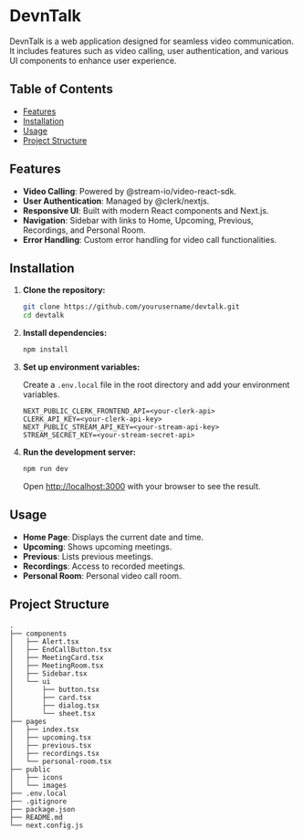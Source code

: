 # DevnTalk

DevnTalk is a web application designed for seamless video communication. It includes features such as video calling, user authentication, and various UI components to enhance user experience.

## Table of Contents

- [Features](#features)
- [Installation](#installation)
- [Usage](#usage)
- [Project Structure](#project-structure)

## Features

- **Video Calling**: Powered by @stream-io/video-react-sdk.
- **User Authentication**: Managed by @clerk/nextjs.
- **Responsive UI**: Built with modern React components and Next.js.
- **Navigation**: Sidebar with links to Home, Upcoming, Previous, Recordings, and Personal Room.
- **Error Handling**: Custom error handling for video call functionalities.

## Installation

1. **Clone the repository:**

   ```bash
   git clone https://github.com/yourusername/devtalk.git
   cd devtalk
   ```

2. **Install dependencies:**

   ```bash
   npm install
   ```

3. **Set up environment variables:**

   Create a `.env.local` file in the root directory and add your environment variables.

   ```env
   NEXT_PUBLIC_CLERK_FRONTEND_API=<your-clerk-api>
   CLERK_API_KEY=<your-clerk-api-key>
   NEXT_PUBLIC_STREAM_API_KEY=<your-stream-api-key>
   STREAM_SECRET_KEY=<your-stream-secret-api>
   ```

4. **Run the development server:**

   ```bash
   npm run dev
   ```

   Open [http://localhost:3000](http://localhost:3000) with your browser to see the result.

## Usage

- **Home Page**: Displays the current date and time.
- **Upcoming**: Shows upcoming meetings.
- **Previous**: Lists previous meetings.
- **Recordings**: Access to recorded meetings.
- **Personal Room**: Personal video call room.

## Project Structure

```
.
├── components
│   ├── Alert.tsx
│   ├── EndCallButton.tsx
│   ├── MeetingCard.tsx
│   ├── MeetingRoom.tsx
│   ├── Sidebar.tsx
│   └── ui
│       ├── button.tsx
│       ├── card.tsx
│       ├── dialog.tsx
│       └── sheet.tsx
├── pages
│   ├── index.tsx
│   ├── upcoming.tsx
│   ├── previous.tsx
│   ├── recordings.tsx
│   └── personal-room.tsx
├── public
│   ├── icons
│   └── images
├── .env.local
├── .gitignore
├── package.json
├── README.md
└── next.config.js
```